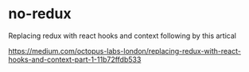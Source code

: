 # no-redux

Replacing redux with react hooks and context following by this artical<br>

https://medium.com/octopus-labs-london/replacing-redux-with-react-hooks-and-context-part-1-11b72ffdb533

